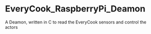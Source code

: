 EveryCook_RaspberryPi_Deamon
============================

A Deamon, written in C to read the EveryCook sensors and control the actors